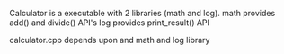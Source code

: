 Calculator is a executable with 2 libraries (math and log).
  math provides add() and divide() API's
  log provides print_result() API

calculator.cpp depends upon and math and log library